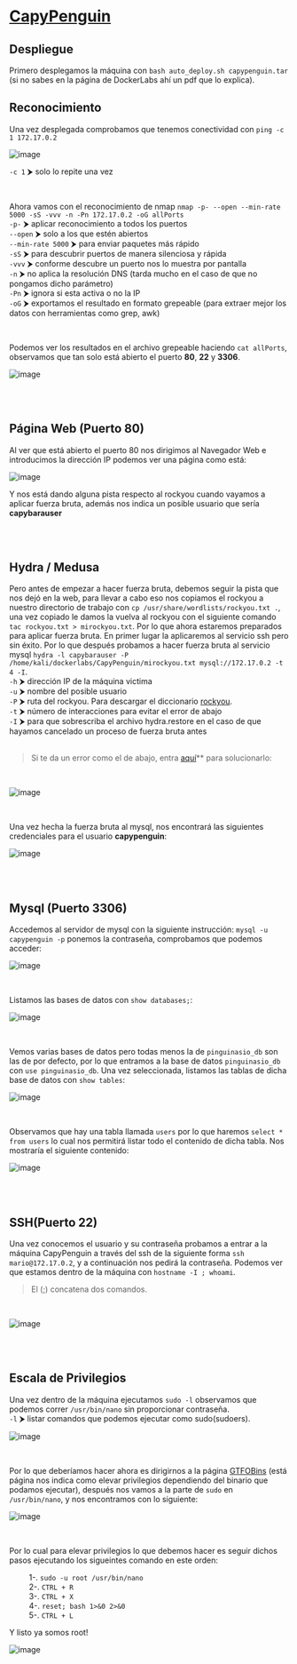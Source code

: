 # [CapyPenguin](https://dockerlabs.es/)

## Despliegue

Primero desplegamos la máquina con ```bash auto_deploy.sh capypenguin.tar``` (si no sabes en la página de DockerLabs ahí un pdf que lo explica).

## Reconocimiento

Una vez desplegada comprobamos que tenemos conectividad con ```ping -c 1 172.17.0.2``` 
<br>

![image](https://github.com/TerrorAterrador/WriteUps/assets/146730674/af4d0189-b640-4576-aca6-3c02c75c9434)
<br>

`-c 1` ⮞ solo lo repite una vez

<br>

Ahora vamos con el reconocimiento de nmap ```nmap -p- --open --min-rate 5000 -sS -vvv -n -Pn 172.17.0.2 -oG allPorts``` <br>
`-p-` ⮞ aplicar reconocimiento a todos los puertos <br>
`--open` ⮞ solo a los que estén abiertos <br>
`--min-rate 5000` ⮞ para enviar paquetes más rápido <br> 
`-sS` ⮞ para descubrir puertos de manera silenciosa y rápida <br> 
`-vvv` ⮞ conforme descubre un puerto nos lo muestra por pantalla <br> 
`-n` ⮞ no aplica la resolución DNS (tarda mucho en el caso de que no pongamos dicho parámetro)<br> 
`-Pn` ⮞ ignora si esta activa o no la IP<br> 
`-oG` ⮞ exportamos el resultado en formato grepeable (para extraer mejor los datos con herramientas como grep, awk)

<br>

Podemos ver los resultados en el archivo grepeable haciendo ```cat allPorts```, observamos que tan solo está abierto el puerto **80**, **22** y **3306**.
<br>

![image](https://github.com/TerrorAterrador/WriteUps/assets/128630899/b544b52d-5645-4629-9f81-7ab3264f304d)

<br>
<br>

## Página Web (Puerto 80)

Al ver que está abierto el puerto 80 nos dirigimos al Navegador Web e introducimos la dirección IP podemos ver una página como está:
<br>

![image](https://github.com/TerrorAterrador/WriteUps/assets/128630899/06bf7933-f450-4c49-91ef-bb7e26261fed)
<br>

Y nos está dando alguna pista respecto al rockyou cuando vayamos a aplicar fuerza bruta, además nos indica un posible usuario que sería **capybarauser**

<br>
<br>

## Hydra / Medusa

Pero antes de empezar a hacer fuerza bruta, debemos seguir la pista que nos dejó en la web, para llevar a cabo eso nos copiamos el rockyou a nuestro directorio de trabajo con `cp /usr/share/wordlists/rockyou.txt .`, una vez copiado le damos la vuelva al rockyou con el siguiente comando `tac rockyou.txt > mirockyou.txt`. Por lo que ahora estaremos preparados para aplicar fuerza bruta. En primer lugar la aplicaremos al servicio ssh pero sin éxito. Por lo que después probamos a hacer fuerza bruta al servicio mysql `hydra -l capybarauser -P /home/kali/dockerlabs/CapyPenguin/mirockyou.txt mysql://172.17.0.2 -t 4 -I`. <br>
`-h` ⮞ dirección IP de la máquina victima <br>
`-u` ⮞ nombre del posible usuario <br> 
`-P` ⮞ ruta del rockyou. Para descargar el diccionario [rockyou](https://github.com/brannondorsey/naive-hashcat/releases/download/data/rockyou.txt). <br>
`-t` ⮞ número de interacciones para evitar el error de abajo <br> 
`-I` ⮞ para que sobrescriba el archivo hydra.restore en el caso de que hayamos cancelado un proceso de fuerza bruta antes <br> 
<br>

> Si te da un error como el de abajo, entra [aquí](https://github.com/TerrorAterrador/WriteUps/blob/main/DockerLabs/Bozaruwarahctf.md)** para solucionarlo:
<br>

![image](https://github.com/TerrorAterrador/WriteUps/assets/128630899/02361559-3503-4606-8d04-602919c4aac0)

<br>

Una vez hecha la fuerza bruta al mysql, nos encontrará las siguientes credenciales para el usuario **capypenguin**:
<br>

![image](https://github.com/TerrorAterrador/WriteUps/assets/128630899/b5b900b8-7b22-4f37-83e0-ade8cb83396d)

<br>
<br>

## Mysql (Puerto 3306)

Accedemos al servidor de mysql con la siguiente instrucción: `mysql -u capypenguin -p` ponemos la contraseña, comprobamos que podemos acceder:
<br>

![image](https://github.com/TerrorAterrador/WriteUps/assets/128630899/26e8ba24-b93b-43b7-869e-8e05c4743cf0)

<br>

Listamos las bases de datos con `show databases;`: 
<br>

![image](https://github.com/TerrorAterrador/WriteUps/assets/128630899/0b8fb185-9777-492f-9972-686b7a51ae8c)

<br>

Vemos varias bases de datos pero todas menos la de `pinguinasio_db` son las de por defecto, por lo que entramos a la base de datos `pinguinasio_db` con `use pinguinasio_db`. Una vez seleccionada, listamos las tablas de dicha base de datos con `show tables`:
<br>

![image](https://github.com/TerrorAterrador/WriteUps/assets/128630899/f1914b34-7341-4678-8adc-06a22f0f58d1)

<br>

Observamos que hay una tabla llamada `users` por lo que haremos `select * from users` lo cual nos permitirá listar todo el contenido de dicha tabla. Nos mostraría el siguiente contenido:
<br>

![image](https://github.com/TerrorAterrador/WriteUps/assets/128630899/3b4295b2-c894-4e9a-9fda-70255541ad87)

<br>
<br>


## SSH(Puerto 22)

Una vez conocemos el usuario y su contraseña probamos a entrar a la máquina CapyPenguin a través del ssh de la siguiente forma `ssh mario@172.17.0.2`, y a continuación nos pedirá la contraseña. Podemos ver que estamos dentro de la máquina con `hostname -I ; whoami`.<br>
 > El (;) concatena dos comandos.
<br>

![image](https://github.com/TerrorAterrador/WriteUps/assets/128630899/d3b4b36d-e2d7-42c9-9b43-50c884503335)

<br>
<br>

## Escala de Privilegios

Una vez dentro de la máquina ejecutamos `sudo -l` observamos que podemos correr `/usr/bin/nano` sin proporcionar contraseña.<br>
`-l` ⮞ listar comandos que podemos ejecutar como sudo(sudoers).
<br>

![image](https://github.com/TerrorAterrador/WriteUps/assets/128630899/0725a4ed-2bc2-48bd-b4c7-baa1d5d2ca64)

<br>

Por lo que deberíamos hacer ahora es dirigirnos a la página [GTFOBins](https://gtfobins.github.io/) (está página nos indica como elevar privilegios dependiendo del binario que podamos ejecutar), después nos vamos a la parte de `sudo` en `/usr/bin/nano`, y nos encontramos con lo siguiente:
<br>

![image](https://github.com/TerrorAterrador/WriteUps/assets/128630899/5be62386-af3e-4702-8363-a275e63c6d0d)

<br>

Por lo cual para elevar privilegios lo que debemos hacer es seguir dichos pasos ejecutando los sigueintes comando en este orden: 
<br>

&nbsp;&nbsp;&nbsp;&nbsp;&nbsp;&nbsp;&nbsp;&nbsp; 1-. `sudo -u root /usr/bin/nano`<br>
&nbsp;&nbsp;&nbsp;&nbsp;&nbsp;&nbsp;&nbsp;&nbsp; 2-. `CTRL + R`<br>
&nbsp;&nbsp;&nbsp;&nbsp;&nbsp;&nbsp;&nbsp;&nbsp; 3-. `CTRL + X`<br>
&nbsp;&nbsp;&nbsp;&nbsp;&nbsp;&nbsp;&nbsp;&nbsp; 4-. `reset; bash 1>&0 2>&0` <br>
&nbsp;&nbsp;&nbsp;&nbsp;&nbsp;&nbsp;&nbsp;&nbsp; 5-. `CTRL + L`
<br>

Y listo ya somos root!
<br>

![image](https://github.com/TerrorAterrador/WriteUps/assets/128630899/7200c882-a04a-42c9-92bd-2bb0e3c2b61e)
